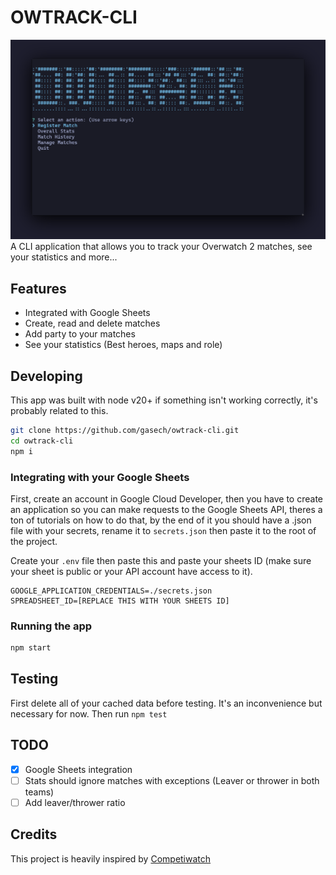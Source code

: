 # OWTRACK-CLI
![Screenshot 1](https://raw.githubusercontent.com/gasech/owtrack-cli/main/assets/screenshot.png)
A CLI application that allows you to track your Overwatch 2 matches, see your statistics and more...

## Features
- Integrated with Google Sheets
- Create, read and delete matches 
- Add party to your matches
- See your statistics (Best heroes, maps and role)

## Developing
This app was built with node v20+ if something isn't working correctly, it's probably related to this.

```bash
git clone https://github.com/gasech/owtrack-cli.git
cd owtrack-cli
npm i
```

### Integrating with your Google Sheets
First, create an account in Google Cloud Developer, then you have to create an application so you can make requests to 
the Google Sheets API, theres a ton of tutorials on how to do that, by the end of it you should have a .json file with 
your secrets, rename it to `secrets.json` then paste it to the root of the project.

Create your `.env` file then paste this and paste your sheets ID (make sure your sheet is public or your API account have
access to it).

```
GOOGLE_APPLICATION_CREDENTIALS=./secrets.json
SPREADSHEET_ID=[REPLACE THIS WITH YOUR SHEETS ID]
```

### Running the app
```bash
npm start
```

## Testing
First delete all of your cached data before testing. It's an inconvenience but necessary for now. Then run `npm test`

## TODO
- [x] Google Sheets integration
- [ ] Stats should ignore matches with exceptions (Leaver or thrower in both teams)
- [ ] Add leaver/thrower ratio

## Credits
This project is heavily inspired by [Competiwatch](https://github.com/cheshire137/competiwatch-desktop/)
